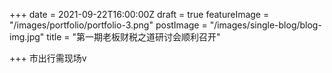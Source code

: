 +++
date = 2021-09-22T16:00:00Z
draft = true
featureImage = "/images/portfolio/portfolio-3.png"
postImage = "/images/single-blog/blog-img.jpg"
title = "第一期老板财税之道研讨会顺利召开"

+++
市出行需现场v 